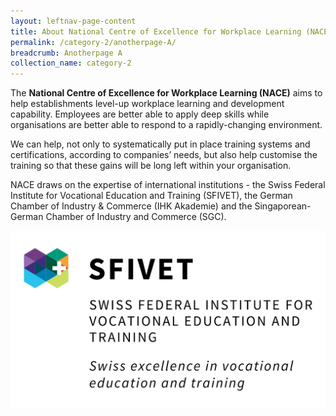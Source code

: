 ```yaml
---
layout: leftnav-page-content
title: About National Centre of Excellence for Workplace Learning (NACE)
permalink: /category-2/anotherpage-A/
breadcrumb: Anotherpage A
collection_name: category-2
---
```

The **National Centre of Excellence for Workplace Learning (NACE)** aims to help establishments level-up workplace learning and development capability. Employees are better able to apply deep skills while organisations are better able to respond to a rapidly-changing environment.

We can help, not only to systematically put in place training systems and certifications, according to companies’ needs, but also help customise the training so that these gains will be long left within your organisation.

NACE draws on the expertise of international institutions - the Swiss Federal Institute for Vocational Education and Training (SFIVET), the German Chamber of Industry & Commerce (IHK Akademie) and the Singaporean-German Chamber of Industry and Commerce (SGC).

![SFIVET](/images/sfivet.jpg)
